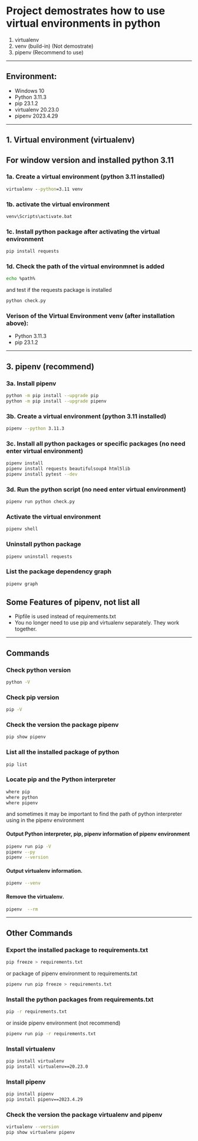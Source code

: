 # Project demostrates how to use virtual environments in python
1. virtualenv
2. venv (build-in) (Not demostrate)
3. pipenv (Recommend to use)

---

## Environment:
- Windows 10
- Python 3.11.3
- pip 23.1.2
- virtualenv 20.23.0
- pipenv 2023.4.29

---

## 1. Virtual environment (virtualenv)
## For window version and installed python 3.11
### 1a. Create a virtual environment (python 3.11 installed)
```cmd
virtualenv --python=3.11 venv
```

### 1b. activate the virtual environment
```cmd
venv\Scripts\activate.bat
```

### 1c. Install python package after activating the virtual environment
```cmd
pip install requests
```

### 1d. Check the path of the virtual environmnet is added
```sh
echo %path%
```
and test if the requests package is installed
```sh
python check.py
```

### Verison of the Virtual Environment venv (after installation above):
- Python 3.11.3
- pip 23.1.2

---

## 3. pipenv (recommend)
### 3a. Install pipenv
```sh
python -m pip install --upgrade pip
python -m pip install --upgrade pipenv
```

### 3b. Create a virtual environment (python 3.11 installed)
```sh
pipenv --python 3.11.3
```

### 3c. Install all python packages or specific packages (no need enter virtual environment)
```sh
pipenv install
pipenv install requests beautifulsoup4 html5lib
pipenv install pytest --dev
```

### 3d. Run the python script (no need enter virtual environment)
```sh
pipenv run python check.py
```

### Activate the virtual environment
```sh
pipenv shell
```

### Uninstall python package
```sh
pipenv uninstall requests
```

### List the package dependency graph
```cmd
pipenv graph
```

## Some Features of pipenv, not list all
- Pipfile is used instead of requirements.txt
- You no longer need to use pip and virtualenv separately. They work together.

---

## Commands
### Check python version
```sh
python -V
```

### Check pip version
```sh
pip -V
```

### Check the version the package pipenv
```sh
pip show pipenv
```

### List all the installed package of python
```sh
pip list
```

### Locate pip and the Python interpreter
```sh
where pip
where python
where pipenv
```

and sometimes it may be important to find the path of python interpreter using in the pipenv environment
#### Output Python interpreter, pip, pipenv  information of pipenv environment
```sh
pipenv run pip -V
pipenv --py
pipenv --version
```

#### Output virtualenv information.
```sh
pipenv --venv
```

#### Remove the virtualenv.
```sh
pipenv  --rm  
```                          

---

## Other Commands 
### Export the installed package to requirements.txt
```sh
pip freeze > requirements.txt
```
or package of pipenv environment to requirements.txt
```sh
pipenv run pip freeze > requirements.txt
```

### Install the python packages from requirements.txt 
```sh
pip -r requirements.txt 
```

or inside pipenv environment (not recommend)
```sh
pipenv run pip -r requirements.txt 
```

### Install virtualenv
```sh
pip install virtualenv
pip install virtualenv==20.23.0
```

### Install pipenv
```sh
pip install pipenv
pip install pipenv==2023.4.29
```

### Check the version the package virtualenv and pipenv
```sh
virtualenv --version
pip show virtualenv pipenv
```
